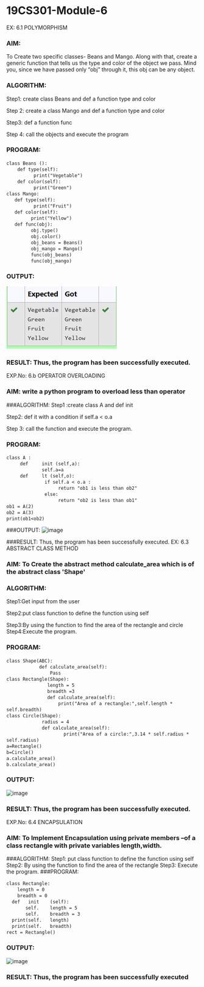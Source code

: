 # 19CS301-Module-6
EX: 6.1   POLYMORPHISM

### AIM: 
To Create two specific classes- Beans and Mango. Along with that, create a generic function that tells us the type and color of the object we pass. Mind you, since we have passed only “obj” through it, this obj can be any object.


### ALGORITHM:
Step1: create class Beans and def a function type and color

Step 2: create a class Mango and def a function type and color

Step3: def a function func

Step 4: call the objects and execute the program

### PROGRAM:
```
class Beans ():
    def type(self):   
          print("Vegetable")
    def color(self):
          print("Green")
class Mango:
   def type(self):
          print("Fruit")
   def color(self):
         print("Yellow")
   def func(obj):
         obj.type()
         obj.color()
         obj_beans = Beans()
         obj_mango = Mango()
         func(obj_beans)
         func(obj_mango)
```
### OUTPUT:
![image](https://github.com/gokulkrishnan2005/19CS301-Module-6/blob/main/20.png)


### RESULT: Thus, the program has been successfully executed.

EXP.No: 6.b OPERATOR OVERLOADING

### AIM: write a python program to overload less than operator
###ALGORITHM:
Step1 :create class A and def init	 

Step2: def it	with a condition if self.a < o.a 

Step 3: call the function and execute the program.
### PROGRAM:
```
class A :
     def     init (self,a):
             self.a=a
     def     lt (self,o):
              if self.a < o.a :
                   return "ob1 is less than ob2"
              else:
                   return "ob2 is less than ob1"
ob1 = A(2)
ob2 = A(3)
print(ob1<ob2)
```
###OUTPUT:
![image](https://github.com/user-attachments/assets/dae03d17-1004-424e-a179-ef62fd2681bd)



###RESULT: Thus, the program has been successfully executed.
EX: 6.3 ABSTRACT CLASS METHOD

### AIM: To Create the abstract method calculate_area which is of the abstract class 'Shape'

### ALGORITHM:
Step1:Get input from the user

Step2:put class function to define the function using self

Step3:By using the function to find the area of the rectangle and circle Step4:Execute the program.

### PROGRAM:
```from abc import ABC
class Shape(ABC):
            def calculate_area(self):
                Pass
class Rectangle(Shape):
               length = 5
               breadth =3
               def calculate_area(self):
                   print("Area of a rectangle:",self.length * self.breadth)
class Circle(Shape):
             radius = 4
             def calculate_area(self):
                     print("Area of a circle:",3.14 * self.radius * self.radius)
a=Rectangle()
b=Circle()
a.calculate_area()
b.calculate_area()
```
### OUTPUT:
![image](https://github.com/user-attachments/assets/a4c70e22-b3e0-417a-86d7-41f547c9d60d)


### RESULT: Thus, the program has been successfully executed.

EXP.No: 6.4     ENCAPSULATION
### AIM: To Implement Encapsulation using private members –of a class rectangle with private variables length,width.
###ALGORITHM: Step1: put class function to define the function using self Step2: By using the function to find the area of the rectangle Step3: Execute the program.
###PROGRAM:
```
class Rectangle:
 	length = 0
 	breadth = 0
  def	init	(self):
       self.	length = 5
       self.	breadth = 3
  print(self.	length)
  print(self.	breadth)
rect = Rectangle()
```
### OUTPUT:
 
![image](https://github.com/user-attachments/assets/ea434dc1-3f93-4a66-8828-1d815e9ff015)

 

### RESULT: Thus, the program has been successfully executed




